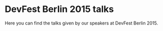 # DevFest Berlin 2015 talks

Here you can find the talks given by our speakers at DevFest Berlin 2015.
